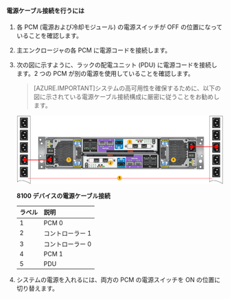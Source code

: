 <!--author=alkohli last changed: 9/16/15-->

#### 電源ケーブル接続を行うには

1. 各 PCM (電源および冷却モジュール) の電源スイッチが OFF の位置になっていることを確認します。

2. 主エンクロージャの各 PCM に電源コードを接続します。

3. 次の図に示すように、ラックの配電ユニット (PDU) に電源コードを接続します。2 つの PCM が別の電源を使用していることを確認します。

    >[AZURE.IMPORTANT]システムの高可用性を確保するために、以下の図に示されている電源ケーブル接続構成に厳密に従うことをお勧めします。

    ![2U デバイスの電源ケーブル接続](./media/storsimple-cable-8100-for-power/HCSCableYour2UDeviceforPower.png)

    **8100 デバイスの電源ケーブル接続**

    |ラベル|説明|
    |:----|:----------|
    |1|PCM 0|
    |2|コントローラー 1|
    |3|コントローラー 0|
    |4|PCM 1|
    |5|PDU|

4. システムの電源を入れるには、両方の PCM の電源スイッチを ON の位置に切り替えます。

<!---HONumber=Sept15_HO3-->